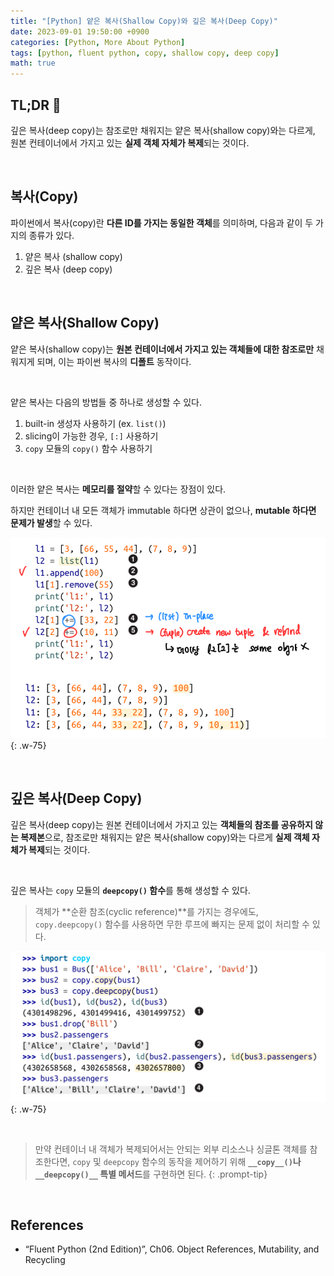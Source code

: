```yaml
---
title: "[Python] 얕은 복사(Shallow Copy)와 깊은 복사(Deep Copy)"
date: 2023-09-01 19:50:00 +0900
categories: [Python, More About Python]
tags: [python, fluent python, copy, shallow copy, deep copy]
math: true
---
```


## TL;DR 📌

깊은 복사(deep copy)는 참조로만 채워지는 얕은 복사(shallow copy)와는 다르게, 원본 컨테이너에서 가지고 있는 **실제 객체 자체가 복제**되는 것이다.

<br>

## 복사(Copy)

파이썬에서 복사(copy)란 **다른 ID를 가지는 동일한 객체**를 의미하며, 다음과 같이 두 가지의 종류가 있다.

1. 얕은 복사 (shallow copy)
2. 깊은 복사 (deep copy)

<br>

## 얕은 복사(Shallow Copy)

얕은 복사(shallow copy)는 <span class="hlp">**원본 컨테이너에서 가지고 있는 객체들에 대한 참조로만**</span> 채워지게 되며, 이는 파이썬 복사의 **디폴트** 동작이다.

<br>

얕은 복사는 다음의 방법들 중 하나로 생성할 수 있다.

1. built-in 생성자 사용하기 (ex. `list()`)
2. slicing이 가능한 경우, `[:]` 사용하기
3. `copy` 모듈의 `copy()` 함수 사용하기

<br>

이러한 얕은 복사는 <span class="hl">**메모리를 절약**</span>할 수 있다는 장점이 있다.

하지만 컨테이너 내 모든 객체가 immutable 하다면 상관이 없으나, <span class="hl">**mutable 하다면 문제가 발생**</span>할 수 있다.

![Untitled](/assets/img/posts/Python/Fluent-Python/2023-09-01-01.png){: .w-75}

<br>

## 깊은 복사(Deep Copy)

깊은 복사(deep copy)는 원본 컨테이너에서 가지고 있는 <span class="hlp">**객체들의 참조를 공유하지 않는 복제본**</span>으로, 참조로만 채워지는 얕은 복사(shallow copy)와는 다르게 **실제 객체 자체가 복제**되는 것이다.

<br>

깊은 복사는 `copy` 모듈의 **`deepcopy()` 함수**를 통해 생성할 수 있다.

> 객체가 **순환 참조(cyclic reference)**를 가지는 경우에도, `copy.deepcopy()` 함수를 사용하면 무한 루프에 빠지는 문제 없이 처리할 수 있다.
> 

![Untitled](/assets/img/posts/Python/Fluent-Python/2023-09-01-02.png){: .w-75}

<br>

> 만약 컨테이너 내 객체가 복제되어서는 안되는 외부 리소스나 싱글톤 객체를 참조한다면, `copy` 및 `deepcopy` 함수의 동작을 제어하기 위해 **`__copy__()`나 `__deepcopy()__` 특별 메서드**를 구현하면 된다.
{: .prompt-tip}

<br>

## References

- “Fluent Python (2nd Edition)”, Ch06. Object References, Mutability, and Recycling
